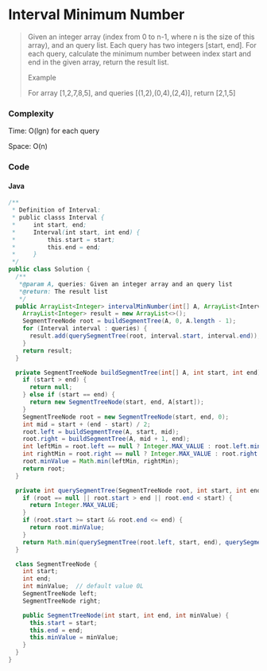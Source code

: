# Interval Minimum Number
> Given an integer array (index from 0 to n-1, where n is the size of this array), and an query list. Each query has two integers [start, end]. For each query, calculate the minimum number between index start and end in the given array, return the result list.
>
> Example
>
> For array [1,2,7,8,5], and queries [(1,2),(0,4),(2,4)], return [2,1,5]

### Complexity
Time: O(lgn) for each query

Space: O(n)

### Code
#### Java
```java
/**
 * Definition of Interval:
 * public classs Interval {
 *     int start, end;
 *     Interval(int start, int end) {
 *         this.start = start;
 *         this.end = end;
 *     }
 */
public class Solution {
  /**
   *@param A, queries: Given an integer array and an query list
   *@return: The result list
   */
  public ArrayList<Integer> intervalMinNumber(int[] A, ArrayList<Interval> queries) {
    ArrayList<Integer> result = new ArrayList<>();
    SegmentTreeNode root = buildSegmentTree(A, 0, A.length - 1);
    for (Interval interval : queries) {
      result.add(querySegmentTree(root, interval.start, interval.end));
    }
    return result;
  }

  private SegmentTreeNode buildSegmentTree(int[] A, int start, int end) {
    if (start > end) {
      return null;
    } else if (start == end) {
      return new SegmentTreeNode(start, end, A[start]);
    }
    SegmentTreeNode root = new SegmentTreeNode(start, end, 0);
    int mid = start + (end - start) / 2;
    root.left = buildSegmentTree(A, start, mid);
    root.right = buildSegmentTree(A, mid + 1, end);
    int leftMin = root.left == null ? Integer.MAX_VALUE : root.left.minValue;
    int rightMin = root.right == null ? Integer.MAX_VALUE : root.right.minValue;
    root.minValue = Math.min(leftMin, rightMin);
    return root;
  }

  private int querySegmentTree(SegmentTreeNode root, int start, int end) {
    if (root == null || root.start > end || root.end < start) {
      return Integer.MAX_VALUE;
    }
    if (root.start >= start && root.end <= end) {
      return root.minValue;
    }
    return Math.min(querySegmentTree(root.left, start, end), querySegmentTree(root.right, start, end));
  }

  class SegmentTreeNode {
    int start;
    int end;
    int minValue;  // default value 0L
    SegmentTreeNode left;
    SegmentTreeNode right;

    public SegmentTreeNode(int start, int end, int minValue) {
      this.start = start;
      this.end = end;
      this.minValue = minValue;
    }
  }
}
```
